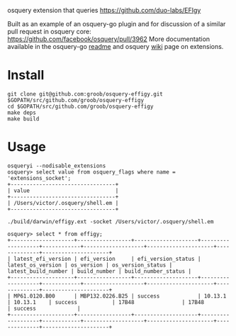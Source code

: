 osquery extension that queries https://github.com/duo-labs/EFIgy

Built as an example of an osquery-go plugin and for discussion of a similar pull request in osquery core: https://github.com/facebook/osquery/pull/3962
More documentation available in the osquery-go [readme](https://github.com/kolide/osquery-go#using-the-library) and osquery [wiki](https://osquery.readthedocs.io/en/latest/development/osquery-sdk/) page on extensions.

# Install

```
git clone git@github.com:groob/osquery-effigy.git $GOPATH/src/github.com/groob/osquery-effigy 
cd $GOPATH/src/github.com/groob/osquery-effigy
make deps
make build
```

# Usage

```
osqueryi --nodisable_extensions
osquery> select value from osquery_flags where name = 'extensions_socket';
+---------------------------------+
| value                           |
+---------------------------------+
| /Users/victor/.osquery/shell.em |
+---------------------------------+

./build/darwin/effigy.ext -socket /Users/victor/.osquery/shell.em

osquery> select * from effigy;
+--------------------+-----------------+--------------------+-------------------+------------+-------------------+---------------------+--------------+---------------------+
| latest_efi_version | efi_version     | efi_version_status | latest_os_version | os_version | os_version_status | latest_build_number | build_number | build_number_status |
+--------------------+-----------------+--------------------+-------------------+------------+-------------------+---------------------+--------------+---------------------+
| MP61.0120.B00      | MBP132.0226.B25 | success            | 10.13.1           | 10.13.1    | success           | 17B48               | 17B48        | success             |
+--------------------+-----------------+--------------------+-------------------+------------+-------------------+---------------------+--------------+---------------------+
```
